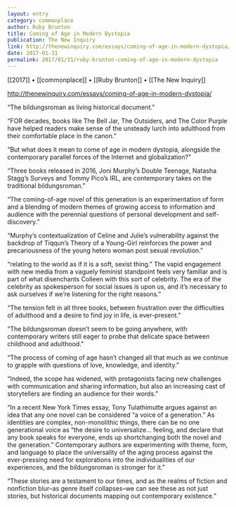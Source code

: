 ```yaml
---
layout: entry
category: commonplace
author: Ruby Brunton
title: Coming of Age in Modern Dystopia
publication: The New Inquiry
link: http://thenewinquiry.com/essays/coming-of-age-in-modern-dystopia/
date: 2017-01-31
permalink: 2017/01/31/ruby-brunton-coming-of-age-in-modern-dystopia
---
```


[[2017]] • [[commonplace]] • [[Ruby Brunton]] • [[The New Inquiry]] 

http://thenewinquiry.com/essays/coming-of-age-in-modern-dystopia/

“The bildungsroman as living historical document.”

“FOR decades, books like The Bell Jar, The Outsiders, and The Color Purple have helped readers make sense of the unsteady lurch into adulthood from their comfortable place in the canon.”

“But what does it mean to come of age in modern dystopia, alongside the contemporary parallel forces of the Internet and globalization?”

“Three books released in 2016, Joni Murphy’s Double Teenage, Natasha Stagg’s Surveys and Tommy Pico’s IRL, are contemporary takes on the traditional bildungsroman.”

“The coming-of-age novel of this generation is an experimentation of form and a blending of modern themes of growing access to information and audience with the perennial questions of personal development and self-discovery.”

“Murphy’s contextualization of Celine and Julie’s vulnerability against the backdrop of Tiqqun’s Theory of a Young-Girl reinforces the power and precariousness of the young hetero woman post sexual revolution.”

“relating to the world as if it is a soft, sexist thing.” The vapid engagement with new media from a vaguely feminist standpoint feels very familiar and is part of what disenchants Colleen with this sort of celebrity. The era of the celebrity as spokesperson for social issues is upon us, and it’s necessary to ask ourselves if we’re listening for the right reasons.”

“The tension felt in all three books, between frustration over the difficulties of adulthood and a desire to find joy in life, is ever-present.”

“The bildungsroman doesn’t seem to be going anywhere, with contemporary writers still eager to probe that delicate space between childhood and adulthood.”

“The process of coming of age hasn’t changed all that much as we continue to grapple with questions of love, knowledge, and identity.”

“Indeed, the scope has widened, with protagonists facing new challenges with communication and sharing information, but also an increasing cast of storytellers are finding an audience for their words.”

“In a recent New York Times essay, Tony Tulathimutte argues against an idea that any one novel can be considered “a voice of a generation.” As identities are complex, non-monolithic things, there can be no one generational voice as “the desire to universalize… feeling, and declare that any book speaks for everyone, ends up shortchanging both the novel and the generation.” Contemporary authors are experimenting with theme, form, and language to place the universality of the aging process against the ever-pressing need for explorations into the individualities of our experiences, and the bildungsroman is stronger for it.”

“These stories are a testament to our times, and as the realms of fiction and nonfiction blur–as genre itself collapses–we can see these as not just stories, but historical documents mapping out contemporary existence.”

